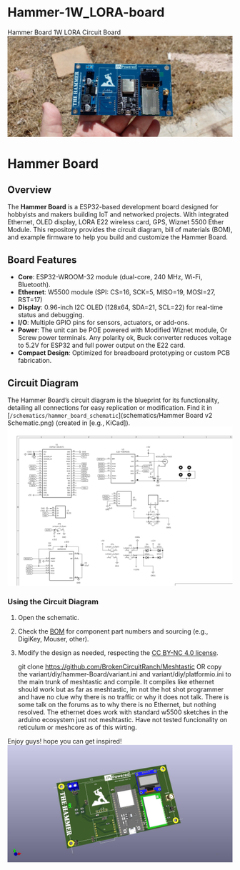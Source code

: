 # Hammer-1W_LORA-board
Hammer Board 1W LORA Circuit Board
![Hammer in hand](images/Hammer_V2.jpg)

# Hammer Board

## Overview
The **Hammer Board** is a ESP32-based development board designed for hobbyists and makers building IoT and networked projects. With integrated Ethernet, OLED display, LORA E22 wireless card, GPS, Wiznet 5500 Ether Module. This repository provides the circuit diagram, bill of materials (BOM), and example firmware to help you build and customize the Hammer Board.

## Board Features
- **Core**: ESP32-WROOM-32 module (dual-core, 240 MHz, Wi-Fi, Bluetooth).
- **Ethernet**: W5500 module (SPI: CS=16, SCK=5, MISO=19, MOSI=27, RST=17)
- **Display**: 0.96-inch I2C OLED (128x64, SDA=21, SCL=22) for real-time status and debugging.
- **I/O**: Multiple GPIO pins for sensors, actuators, or add-ons.
- **Power**: The unit can be POE powered with Modified Wiznet module, Or Screw power terminals. Any polarity ok, Buck converter reduces voltage to 5.2V for ESP32 and full power output on the E22 card.
- **Compact Design**: Optimized for breadboard prototyping or custom PCB fabrication.

## Circuit Diagram
The Hammer Board’s circuit diagram is the blueprint for its functionality, detailing all connections for easy replication or modification. Find it in [`/schematics/hammer_board_schematic`](schematics/Hammer Board v2 Schematic.png) (created in [e.g., KiCad]).
![Schematics](schematics/Hammer_Board_v2_Schematic.png)

### Using the Circuit Diagram
1. Open the schematic.
2. Check the [BOM](schematics/BOM.csv) for component part numbers and sourcing (e.g., DigiKey, Mouser, other).
4. Modify the design as needed, respecting the [CC BY-NC 4.0 license](#license).

   git clone https://github.com/BrokenCircuitRanch/Meshtastic OR copy the variant/diy/hammer-Board/variant.ini and variant/diy/platformio.ini to the main trunk of meshtastic and compile. 
It compiles like ethernet should work but as far as meshtastic, Im not the hot shot programmer and have no clue why there is no traffic or why it does not talk. There is some talk on the forums as to why there is no Ethernet, but nothing resolved. 
The ethernet does work with standard w5500 sketches in the arduino ecosystem just not meshtastic. Have not tested funcionality on reticulum or meshcore as of this wirting. 

Enjoy guys! hope you can get inspired!
![3d Lora Board KICAD Generated](images/lorae22.jpg)

